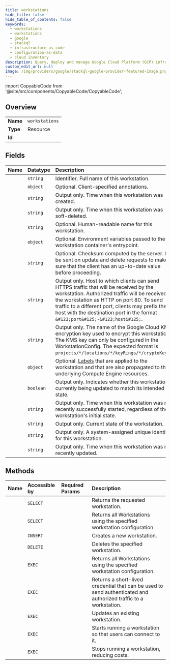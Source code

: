 ```yaml
---
title: workstations
hide_title: false
hide_table_of_contents: false
keywords:
  - workstations
  - workstations
  - google    
  - stackql
  - infrastructure-as-code
  - configuration-as-data
  - cloud inventory
description: Query, deploy and manage Google Cloud Platform (GCP) infrastructure and resources using SQL
custom_edit_url: null
image: /img/providers/google/stackql-google-provider-featured-image.png
---
```


import CopyableCode from '@site/src/components/CopyableCode/CopyableCode';




## Overview
<table><tbody>
<tr><td><b>Name</b></td><td><code>workstations</code></td></tr>
<tr><td><b>Type</b></td><td>Resource</td></tr>
<tr><td><b>Id</b></td><td><CopyableCode code="workstations.workstations" /></td></tr>
</tbody></table>

## Fields
| Name | Datatype | Description |
|:-----|:---------|:------------|
| <CopyableCode code="name" /> | `string` | Identifier. Full name of this workstation. |
| <CopyableCode code="annotations" /> | `object` | Optional. Client-specified annotations. |
| <CopyableCode code="createTime" /> | `string` | Output only. Time when this workstation was created. |
| <CopyableCode code="deleteTime" /> | `string` | Output only. Time when this workstation was soft-deleted. |
| <CopyableCode code="displayName" /> | `string` | Optional. Human-readable name for this workstation. |
| <CopyableCode code="env" /> | `object` | Optional. Environment variables passed to the workstation container's entrypoint. |
| <CopyableCode code="etag" /> | `string` | Optional. Checksum computed by the server. May be sent on update and delete requests to make sure that the client has an up-to-date value before proceeding. |
| <CopyableCode code="host" /> | `string` | Output only. Host to which clients can send HTTPS traffic that will be received by the workstation. Authorized traffic will be received to the workstation as HTTP on port 80. To send traffic to a different port, clients may prefix the host with the destination port in the format `&#123;port&#125;-&#123;host&#125;`. |
| <CopyableCode code="kmsKey" /> | `string` | Output only. The name of the Google Cloud KMS encryption key used to encrypt this workstation. The KMS key can only be configured in the WorkstationConfig. The expected format is `projects/*/locations/*/keyRings/*/cryptoKeys/*`. |
| <CopyableCode code="labels" /> | `object` | Optional. [Labels](https://cloud.google.com/workstations/docs/label-resources) that are applied to the workstation and that are also propagated to the underlying Compute Engine resources. |
| <CopyableCode code="reconciling" /> | `boolean` | Output only. Indicates whether this workstation is currently being updated to match its intended state. |
| <CopyableCode code="startTime" /> | `string` | Output only. Time when this workstation was most recently successfully started, regardless of the workstation's initial state. |
| <CopyableCode code="state" /> | `string` | Output only. Current state of the workstation. |
| <CopyableCode code="uid" /> | `string` | Output only. A system-assigned unique identifier for this workstation. |
| <CopyableCode code="updateTime" /> | `string` | Output only. Time when this workstation was most recently updated. |
## Methods
| Name | Accessible by | Required Params | Description |
|:-----|:--------------|:----------------|:------------|
| <CopyableCode code="get" /> | `SELECT` | <CopyableCode code="locationsId, projectsId, workstationClustersId, workstationConfigsId, workstationsId" /> | Returns the requested workstation. |
| <CopyableCode code="list" /> | `SELECT` | <CopyableCode code="locationsId, projectsId, workstationClustersId, workstationConfigsId" /> | Returns all Workstations using the specified workstation configuration. |
| <CopyableCode code="create" /> | `INSERT` | <CopyableCode code="locationsId, projectsId, workstationClustersId, workstationConfigsId" /> | Creates a new workstation. |
| <CopyableCode code="delete" /> | `DELETE` | <CopyableCode code="locationsId, projectsId, workstationClustersId, workstationConfigsId, workstationsId" /> | Deletes the specified workstation. |
| <CopyableCode code="_list" /> | `EXEC` | <CopyableCode code="locationsId, projectsId, workstationClustersId, workstationConfigsId" /> | Returns all Workstations using the specified workstation configuration. |
| <CopyableCode code="generate_access_token" /> | `EXEC` | <CopyableCode code="locationsId, projectsId, workstationClustersId, workstationConfigsId, workstationsId" /> | Returns a short-lived credential that can be used to send authenticated and authorized traffic to a workstation. |
| <CopyableCode code="patch" /> | `EXEC` | <CopyableCode code="locationsId, projectsId, workstationClustersId, workstationConfigsId, workstationsId" /> | Updates an existing workstation. |
| <CopyableCode code="start" /> | `EXEC` | <CopyableCode code="locationsId, projectsId, workstationClustersId, workstationConfigsId, workstationsId" /> | Starts running a workstation so that users can connect to it. |
| <CopyableCode code="stop" /> | `EXEC` | <CopyableCode code="locationsId, projectsId, workstationClustersId, workstationConfigsId, workstationsId" /> | Stops running a workstation, reducing costs. |
